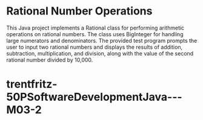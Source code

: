 # Rational Number Operations
This Java project implements a Rational class for performing arithmetic operations on rational numbers. The class uses BigInteger for handling large numerators and denominators. The provided test program prompts the user to input two rational numbers and displays the results of addition, subtraction, multiplication, and division, along with the value of the second rational number divided by 10,000.
# trentfritz-50PSoftwareDevelopmentJava---M03-2
